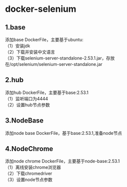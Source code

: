 # docker-selenium

## 1.base
添加base DockerFile，主要基于ubuntu:<br>
（1）安装jdk<br>
（2）下载并安装中文语言<br>
（3）下载selenium-server-standalone-2.53.1.jar，存放在/opt/selenium/selenium-server-standalone.jar<br>
## 2.hub
添加hub DockerFile，主要基于base:2.53.1<br>
（1）监听端口为4444<br>
（2）设置hub节点参数
## 3.NodeBase
添加node base DockerFile，基于base:2.53.1,准备node节点<br>
## 4.NodeChrome
添加node chrome DockerFile，主要基于node-base:2.53.1<br>
（1）离线安装chrome浏览器<br>
（2）下载chromedriver<br>
（3）设置node节点参数<br>